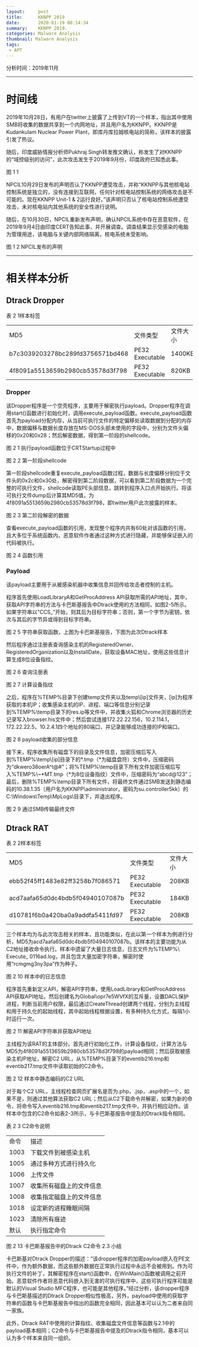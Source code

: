 ```yaml
---
layout:     post
title:      KKNPP 2019
date:       2020-01-19 00:14:34
summary:    KKNPP 2019.
categories: Malware Analysis
thumbnail: Malware Analysis
tags:
 - APT
---
```


<p>分析时间：2019年11月</p>

<hr />

<h1>时间线</h1>

<p>2019年10月28日，有用户在twitter上披露了上传到VT的一个样本，指出其中使用SMB将收集的数据共享到一个内网地址，并且用户名为KKNPP。KKNPP是Kudankulam Nuclear Power Plant，即库丹库拉姆核电站的简称，该样本的披露引发了热议。</p>

<p>随后，印度威胁情报分析师Pukhraj Singh转发推文确认，称发生了对KKNPP的“域控级别的访问”，此次攻击发生于2019年9月份，印度政府已知悉此事。</p>

<amp-img src="{{ site.baseurl }}assets/images/kknpp2019/image1.png" width="588" height="593" layout="responsive" alt="" class="mb3"></amp-img>
<amp-img src="{{ site.baseurl }}assets/images/kknpp2019/image2.png" width="476" height="562" layout="responsive" alt="" class="mb3"></amp-img>
图 1 1 

<p>NPCIL10月29日发布的声明否认了KKNPP遭受攻击，并称“KKNPP与其他核电站控制系统是独立的，没有连接到互联网，任何针对核电站控制系统的网络攻击是不可能的。现在KKNPP Unit-1 & 2运行良好。”该声明只否认了核电站控制系统遭受攻击，未对核电站内其他系统的安全性进行说明。</p>
<p>随后，在10月30日，NPCIL重新发布声明，确认NPCIL系统中存在恶意软件，在2019年9月4日由印度CERT告知此事，并开展调查。调查结果显示受感染的电脑为管理用途，该电脑与关键内部网络隔离，核电系统未受影响。</p>
   
<amp-img src="{{ site.baseurl }}assets/images/kknpp2019/image3.png" width="728" height="600" layout="responsive" alt="NPCIL发布的声明1" class="mb3"></amp-img>
<amp-img src="{{ site.baseurl }}assets/images/kknpp2019/image4.png" width="547" height="704" layout="responsive" alt="NPCIL发布的声明2" class="mb3"></amp-img>
图 1 2 NPCIL发布的声明

<hr />

<h1>相关样本分析</h1>
<h2>Dtrack Dropper</h2>
表 2 1样本标签
<table>
    <tr>
        <td>MD5</td>
        <td>文件类型</td>
        <td>文件大小</td>
    </tr>
    <tr>
        <td>b7c3039203278bc289fd3756571bd468</td>
        <td>PE32 Executable</td>
        <td>1400KB</td>
    </tr>
    <tr>
        <td>4f8091a5513659b2980cb53578d3f798</td>
        <td>PE32 Executable</td>
        <td>820KB</td>
    </tr>
</table>

<h3>Dropper</h3>
<p>该Dropper程序是一个空壳程序，主要用于解密执行payload。Dropper程序在调用start()函数进行初始化时，调用execute_payload函数。execute_payload函数首先为payload分配内存，从当前可执行文件的特定偏移处读取数据到分配的内存中，数据偏移与数据长度存放在MS-DOS头部未使用的字段中，分别为文件头偏移的0x20和0x28；然后解密数据，得到第一阶段的shellcode。</p>
 
<amp-img src="{{ site.baseurl }}assets/images/kknpp2019/image5.png" width="739" height="259" layout="responsive" alt="执行payload函数位于CRTStartup过程中" class="mb3"></amp-img>
图 2 1 执行payload函数位于CRTStartup过程中

<amp-img src="{{ site.baseurl }}assets/images/kknpp2019/image6.png" width="872" height="253" layout="responsive" alt="第一阶段shellcode" class="mb3"></amp-img>
图 2 2 第一阶段shellcode

<p>第一阶段shellcode重复execute_payload函数过程，数据与长度偏移分别位于文件头的0x2c和0x30处，解密得到第二阶段数据，可以看到第二阶段数据为一个完整的可执行文件，shellcode读取PE头部信息，跳转到程序入口点开始执行。将该可执行文件dump后计算其MD5值，为4f8091a5513659b2980cb53578d3f798，即twitter用户此次披露的样本。</p>
 
<amp-img src="{{ site.baseurl }}assets/images/kknpp2019/image7.png" width="915" height="272" layout="responsive" alt="第二阶段解密的数据" class="mb3"></amp-img>
图 2 3 第二阶段解密的数据
<p>查看execute_payload函数的引用，发现整个程序内共有60处对该函数的引用，且大多位于系统函数内，恶意软件作者通过这种方式进行隐藏，并能够保证嵌入的代码被执行。</p>
 
<amp-img src="{{ site.baseurl }}assets/images/kknpp2019/image8.png" width="715" height="349" layout="responsive" alt="函数引用" class="mb3"></amp-img>
图 2 4 函数引用

<h3>Payload</h3>

<p>该payload主要用于从被感染机器中收集信息并回传给攻击者控制的主机。</p>

<p>程序首先使用LoadLibraryA和GetProcAddress API获取所需的API地址，其中，获取API字符串的方法与卡巴斯基报告中Dtrack使用的方法相同，如图2-5所示。如果字符串以”CCS_”开始，则其后为目标字符串；否则，第一个字节为密钥，依次与其后的字节异或得到目标字符串。</p>
  
<amp-img src="{{ site.baseurl }}assets/images/kknpp2019/image9.png" width="662" height="515" layout="responsive" alt="字符串获取函数，卡巴斯基报告" class="mb3"></amp-img>
<amp-img src="{{ site.baseurl }}assets/images/kknpp2019/image10.png" width="405" height="455" layout="responsive" alt="字符串获取函数，此次Dtrack样本" class="mb3"></amp-img>
图 2 5 字符串获取函数，上图为卡巴斯基报告，下图为此次Dtrack样本

<p>然后程序通过注册表查询感染主机的RegisteredOwner、RegisteredOrganization以及InstallDate，获取设备MAC地址，使用这些信息计算生成8位设备指纹。</p>
 
<amp-img src="{{ site.baseurl }}assets/images/kknpp2019/image11.png" width="871" height="317" layout="responsive" alt="查询注册表" class="mb3"></amp-img>
图 2 6 查询注册表

<amp-img src="{{ site.baseurl }}assets/images/kknpp2019/image12.png" width="545" height="467" layout="responsive" alt="计算设备指纹" class="mb3"></amp-img>
图 2 7 计算设备指纹

<p>之后，程序在%TEMP%目录下创建temp文件夹以及temp\[ip]文件夹，[ip]为程序获取的本机IP；收集感染主机的IP、进程、端口等信息分别记录到%TEMP%\temp目录下的res.ip等文件中，并收集火狐和Chrome浏览器的历史记录写入browser.his文件中；然后尝试连接172.22.22.156，10.2.114.1，172.22.22.5，10.2.4.1四个地址的80端口，并记录能够成功连接的IP和端口。</p>
 
<amp-img src="{{ site.baseurl }}assets/images/kknpp2019/image13.png" width="523" height="137" layout="responsive" alt="payload收集的部分信息" class="mb3"></amp-img>
图 2 8 payload收集的部分信息

<p>接下来，程序收集所有磁盘下的目录及文件信息，加密压缩后写入到%TEMP%\temp\[ip]目录下的*.tmp（*为磁盘盘符）文件中，压缩密码为“dkwero38oerA^t@#”；将%TEMP%\temp目录下所有文件加密压缩后写入%TEMP%\~*MT.tmp（*为8位设备指纹）文件中，压缩密码为“abcd@123”；最后，删除%TEMP%\temp目录下所有文件，将最终文件通过SMB发送到静态编码的10.38.1.35（用户名为KKNPP\administrator，密码为su.controller5kk）的C:\Windows\Temp\MpLogs\目录下，并退出程序。</p>
 
<amp-img src="{{ site.baseurl }}assets/images/kknpp2019/image14.png" width="843" height="244" layout="responsive" alt="通过SMB传输最终文件" class="mb3"></amp-img>
图 2 9 通过SMB传输最终文件

<h2>Dtrack RAT</h2>

表 2 2样本标签
<table>
    <tr>
        <td>MD5</td>
        <td>文件类型</td>
        <td>文件大小</td>
    </tr>
    <tr>
        <td>ebb52f45ff1483e82ff3258b7f086571</td>
        <td>PE32 Executable</td>
        <td>208KB</td>
    </tr>
    <tr>
        <td>acd7aafa65d0dc4bdb5f04940107087b</td>
        <td>PE32 Executable</td>
        <td>184KB</td>
    </tr>
    <tr>
        <td>d10781f6b0a420ba0a9addfa5411fd97</td>
        <td>PE32 Executable</td>
        <td>208KB</td>
    </tr>
</table>

<p>三个样本均为与此次攻击相关的样本，且功能类似，在此以第一个样本为例进行分析，MD5为acd7aafa65d0dc4bdb5f04940107087b。该样本的主要功能为从C2地址接收命令执行。样本中遗留了大量日志信息，日志文件为%TEMP%\ Execute_ 0116ad.log，并且包含大量加密字符串，解密时使用“rcmgmg3ny3pa”作为种子。</p>
 
<amp-img src="{{ site.baseurl }}assets/images/kknpp2019/image15.png" width="480" height="317" layout="responsive" alt="样本中的日志信息" class="mb3"></amp-img>
图 2 10 样本中的日志信息
<p>程序首先重新定义API，解密API字符串，使用LoadLibrary和GetProcAddress API获取API地址。然后创建名为Global\opr7e5WVfX的互斥量，设置DACL保护进程，判断当前用户权限，最后通过CreateThread创建两个线程，分别为主线程和用于持久化的起始线程，其中起始线程根据设置，有多种持久化方式，每隔1小时运行一次。</p>
 
<amp-img src="{{ site.baseurl }}assets/images/kknpp2019/image16.png" width="528" height="301" layout="responsive" alt="解密API字符串并获取API地址" class="mb3"></amp-img>
图 2 11 解密API字符串并获取API地址
<p>主线程为该RAT的主体部分。首先进行初始化工作，计算设备指纹，计算方法与MD5为4f8091a5513659b2980cb53578d3f798的payload相同；然后获取被感染主机IP地址，解密C2 URL，从%TEMP%目录下的eventib216.tmp和eventib217.tmp文件中读取初始的C2命令。</p>
 
<amp-img src="{{ site.baseurl }}assets/images/kknpp2019/image17.png" width="741" height="94" layout="responsive" alt="解密API字符串并获取API地址" class="mb3"></amp-img>
图 2 12 样本中静态编码的C2 URL

<p>对于每个C2 URL，主线程检查网页扩展名是否为.php，.jsp，.asp中的一个，如果不是，则通过其他算法获取C2 URL；然后从C2下载命令并解密，如果为新的命令，将命令写入eventib216.tmp和eventib217.tmp文件中，并执行相应动作。该样本中包含的C2命令如表2-3所示，与卡巴斯基报告中提及的Dtrack指令相同。</p>
表 2 3 C2命令说明
<table>
    <tr>
        <td>命令</td>
        <td>描述</td>
    </tr>
    <tr>
        <td>1003</td>
        <td>下载文件到被感染主机</td>
    </tr>
    <tr>
        <td>1005</td>
        <td>通过多种方式进行持久化</td>
    </tr>
    <tr>
        <td>1006</td>
        <td>上传文件</td>
    </tr>
    <tr>
        <td>1007</td>
        <td>收集所有磁盘上的文件信息</td>
    </tr>
    <tr>
        <td>1008</td>
        <td>收集指定磁盘上的文件信息</td>
    </tr>
    <tr>
        <td>1018</td>
        <td>设定新的进程睡眠间隔</td>
    </tr>
    <tr>
        <td>1023</td>
        <td>清除所有痕迹</td>
    </tr>
    <tr>
        <td>默认</td>
        <td>执行指定命令</td>
    </tr>
</table>

<amp-img src="{{ site.baseurl }}assets/images/kknpp2019/image18.png" width="813" height="255" layout="responsive" alt="解密API字符串并获取API地址" class="mb3"></amp-img>
图 2 13 卡巴斯基报告中的Dtrack C2命令
2.3	小结
<p>卡巴斯基对Dtrack Dropper的描述：“该dropper程序的加密payload嵌入在PE文件中，作为额外数据，而这些额外数据在正常执行过程中永远不会被用到。作为可执行文件的补丁，其解密程序在start()函数中，在WinMain()函数被调用之前开始。恶意软件作者将恶意代码嵌入到无害的可执行程序中，这些可执行程序可能是默认的Visual Studio MFC程序，也可能是其他程序。”经过分析，该dropper程序与卡巴斯基描述的Dtrack Dropper相似性极高，另外，payload中使用的获取字符串的函数与卡巴斯基报告中指出的函数完全相同，因此基本可以认为二者来自同一家族。</p>
<p>此外，Dtrack RAT中使用的计算指纹、收集磁盘文件信息等函数与2.1中的payload基本相同；C2命令与卡巴斯基报告中提及的Dtrack指令相同，基本可以认为多个样本来自同一组织。</p>